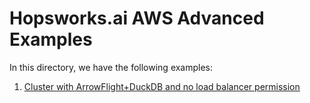 # Hopsworks.ai AWS Advanced Examples

In this directory, we have the following examples:

1. [Cluster with ArrowFlight+DuckDB and no load balancer permission](./arrowflight-no-loadbalancer-permissions)
